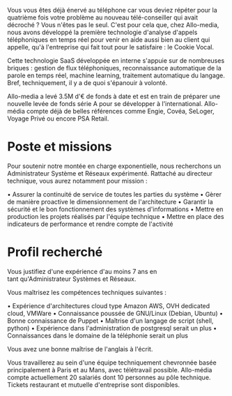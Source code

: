 Vous vous êtes déjà énervé au téléphone car vous deviez répéter pour la quatrième fois votre problème au nouveau télé-conseiller qui avait décroché ? Vous n'êtes pas le seul. C'est pour cela que, chez Allo-media, nous avons développé la première technologie d'analyse d'appels téléphoniques en temps réel pour venir en aide aussi bien au client qui appelle, qu'à l'entreprise qui fait tout pour le satisfaire : le Cookie Vocal.

Cette technologie SaaS développée en interne s'appuie sur de nombreuses briques : gestion de flux téléphoniques, reconnaissance automatique de la parole en temps réel, machine learning, traitement automatique du langage. Bref, techniquement, il y a de quoi s'épanouir à volonté.

Allo-media a levé 3.5M d'€ de fonds à date et est en train de préparer une nouvelle levée de fonds série A pour se développer à l'international. Allo-média compte déjà de belles références comme Engie, Covéa, SeLoger, Voyage Privé ou encore PSA Retail.

# Poste et missions

Pour soutenir notre montée en charge exponentielle, nous recherchons un Administrateur Système et Réseaux expérimenté. Rattaché au directeur technique, vous aurez notamment pour mission :

• Assurer la continuité de service de toutes les parties du système
• Gèrer de manière proactive le dimensionnement de l'architecture
• Garantir la sécurité et le bon fonctionnement des systèmes d'informations
• Mettre en production les projets réalisés par l'équipe technique
• Mettre en place des indicateurs de performance et rendre compte de l'activité

# Profil recherché

Vous justifiez d'une expérience d'au moins 7 ans en tant qu'Administrateur Systèmes et Réseaux.

Vous maîtrisez les compétences techniques suivantes :

• Expérience d'architectures cloud type Amazon AWS, OVH dedicated cloud, VMWare
• Connaissance poussée de GNU/Linux (Debian, Ubuntu)
• Bonne connaissance de Puppet
• Maîtrise d'un langage de script (shell, python)
• Expérience dans l'administration de postgresql serait un plus
• Connaissances dans le domaine de la téléphonie serait un plus

Vous avez une bonne maîtrise de l'anglais à l'écrit. 

Vous travaillerez au sein d'une équipe techniquement chevronnée basée principalement à Paris et au Mans, avec télétravail possible. Allo-média compte actuellement 20 salariés dont 10 personnes au pôle technique. Tickets restaurant et mutuelle d'entreprise sont disponibles.
